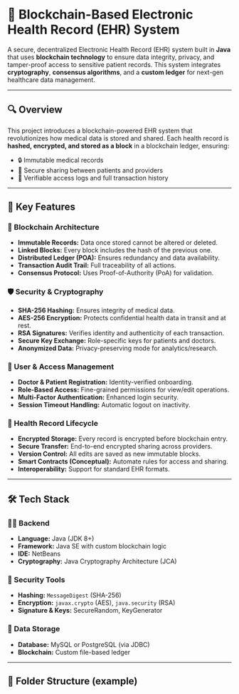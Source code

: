 # 🏥 Blockchain-Based Electronic Health Record (EHR) System

A secure, decentralized Electronic Health Record (EHR) system built in **Java** that uses **blockchain technology** to ensure data integrity, privacy, and tamper-proof access to sensitive patient records. This system integrates **cryptography**, **consensus algorithms**, and a **custom ledger** for next-gen healthcare data management.

---

## 🔍 Overview

This project introduces a blockchain-powered EHR system that revolutionizes how medical data is stored and shared. Each health record is **hashed, encrypted, and stored as a block** in a blockchain ledger, ensuring:

- 🔒 Immutable medical records  
- 🔗 Secure sharing between patients and providers  
- 📜 Verifiable access logs and full transaction history

---

## 🔐 Key Features

### 🔗 Blockchain Architecture
- **Immutable Records:** Data once stored cannot be altered or deleted.
- **Linked Blocks:** Every block includes the hash of the previous one.
- **Distributed Ledger (POA):** Ensures redundancy and data availability.
- **Transaction Audit Trail:** Full traceability of all actions.
- **Consensus Protocol:** Uses Proof-of-Authority (PoA) for validation.

### 🛡️ Security & Cryptography
- **SHA-256 Hashing:** Ensures integrity of medical data.
- **AES-256 Encryption:** Protects confidential health data in transit and at rest.
- **RSA Signatures:** Verifies identity and authenticity of each transaction.
- **Secure Key Exchange:** Role-specific keys for patients and doctors.
- **Anonymized Data:** Privacy-preserving mode for analytics/research.

### 👥 User & Access Management
- **Doctor & Patient Registration:** Identity-verified onboarding.
- **Role-Based Access:** Fine-grained permissions for view/edit operations.
- **Multi-Factor Authentication:** Enhanced login security.
- **Session Timeout Handling:** Automatic logout on inactivity.

### 🏥 Health Record Lifecycle
- **Encrypted Storage:** Every record is encrypted before blockchain entry.
- **Secure Transfer:** End-to-end encrypted sharing across providers.
- **Version Control:** All edits are saved as new immutable blocks.
- **Smart Contracts (Conceptual):** Automate rules for access and sharing.
- **Interoperability:** Support for standard EHR formats.

---

## 🛠️ Tech Stack

### 👨‍💻 Backend
- **Language:** Java (JDK 8+)
- **Framework:** Java SE with custom blockchain logic
- **IDE:** NetBeans
- **Cryptography:** Java Cryptography Architecture (JCA)

### 🔐 Security Tools
- **Hashing:** `MessageDigest` (SHA-256)
- **Encryption:** `javax.crypto` (AES), `java.security` (RSA)
- **Signature & Keys:** SecureRandom, KeyGenerator

### 💽 Data Storage
- **Database:** MySQL or PostgreSQL (via JDBC)
- **Blockchain:** Custom file-based ledger

---

## 📁 Folder Structure (example)
